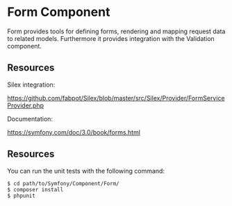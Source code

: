 Form Component
==============

Form provides tools for defining forms, rendering and mapping request data to
related models. Furthermore it provides integration with the Validation
component.

Resources
---------

Silex integration:

https://github.com/fabpot/Silex/blob/master/src/Silex/Provider/FormServiceProvider.php

Documentation:

https://symfony.com/doc/3.0/book/forms.html

Resources
---------

You can run the unit tests with the following command:

    $ cd path/to/Symfony/Component/Form/
    $ composer install
    $ phpunit
